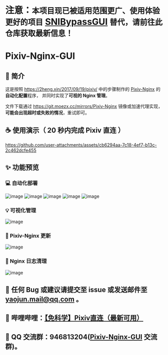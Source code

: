 # 注意：`本项目现已被适用范围更广、使用体验更好的项目` [SNIBypassGUI](https://github.com/racpast/SNIBypassGUI) `替代，请前往此仓库获取最新信息！`
# Pixiv-Nginx-GUI
## 📝 简介
这是按照 https://2heng.xin/2017/09/19/pixiv/ 中的步骤制作的 [Pixiv-Nginx](https://github.com/mashirozx/Pixiv-Nginx) 的**自动化配置**程序，
并同时实现了**可视的 Nginx 管理**。

文件下载通过 https://git.moezx.cc/mirrors/Pixiv-Nginx 镜像或加速代理实现，**可能会出现超时或失败的情况**，重试即可。
## ☕ 使用演示（ 20 秒内完成 Pixiv 直连 ）


https://github.com/user-attachments/assets/cb6294aa-7c18-4ef7-b13c-2c462dcfe455


## ✨ 功能预览
### 💻 自动化部署
![image](https://github.com/user-attachments/assets/77a24ba8-da2a-4796-9e12-c8e7d35159c5)
![image](https://github.com/user-attachments/assets/c63ff2b5-ef1b-4299-b0d1-72a251d99689)
![image](https://github.com/user-attachments/assets/461b02a0-07d5-4b23-a42c-d6609b6fa68f)
![image](https://github.com/user-attachments/assets/a9d3fe6b-8c58-4eeb-afdf-4e4f837e7cd9)
![image](https://github.com/user-attachments/assets/7157eaf3-0d3c-4f35-b6ef-4fd0d969e462)
### 💡 可视化管理
![image](https://github.com/user-attachments/assets/c944dd10-126f-44af-a2d2-9fe697f8be36)
### 🔗 Pixiv-Nginx 更新
![image](https://github.com/user-attachments/assets/fca6632d-a200-4a68-bd33-85404b1c2c74)
### 🧹 Nginx 日志清理
![image](https://github.com/user-attachments/assets/8e4d1a2c-871d-45a6-8ff2-9b611c0a533d)
## 🧪 任何 Bug 或建议请提交至 issue 或发送邮件至 yaojun.mail@qq.com 。
## 🎥 哔哩哔哩：[【免科学】Pixiv直连（最新可用）](https://www.bilibili.com/video/BV1sAqKYdE5o)
## 👥 QQ 交流群：946813204([Pixiv-Nginx-GUI](https://github.com/racpast/Pixiv-Nginx-GUI) 交流群)。
